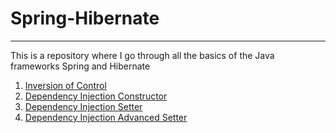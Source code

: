 # Spring-Hibernate

---

This is a repository where I go through all the basics of the Java frameworks Spring and Hibernate

1. [Inversion of Control](https://github.com/mschoeffel/Spring-Hibernate/tree/master/src/spring/InversionOfControl)
2. [Dependency Injection Constructor](https://github.com/mschoeffel/Spring-Hibernate/tree/master/src/spring/DependencyInjectionConstructor)
3. [Dependency Injection Setter](https://github.com/mschoeffel/Spring-Hibernate/tree/master/src/spring/DependencyInjectionSetter)
4. [Dependency Injection Advanced Setter](https://github.com/mschoeffel/Spring-Hibernate/tree/master/src/spring/DependencyInjectionAdvancedSetter)
